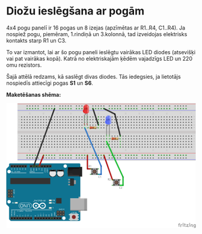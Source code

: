 # Diožu ieslēgšana ar pogām

4x4 pogu panelī ir 16 pogas un 8 izejas (apzīmētas ar R1..R4, C1..R4). 
Ja nospiež pogu, piemēram, 1.rindiņā un 3.kolonnā, tad izveidojas 
elektrisks kontakts starp R1 un C3. 

To var izmantot, lai ar šo pogu paneli ieslēgtu vairākas LED diodes
(atsevišķi vai pat vairākas kopā). Katrā no elektriskajām ķēdēm 
vajadzīgs LED un 220 omu rezistors. 

Šajā attēlā redzams, kā saslēgt divas diodes. Tās iedegsies, 
ja lietotājs nospiedīs attiecīgi pogas **S1** un **S6**. 

**Maketēšanas shēma:**

![](TurningOnLeds_bb.png)